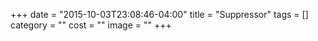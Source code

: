 +++
date = "2015-10-03T23:08:46-04:00"
title = "Suppressor"
tags = []
category = ""
cost = ""
image = ""
+++
